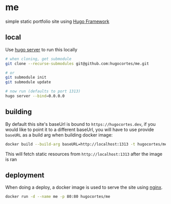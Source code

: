 # me

simple static portfolio site using [Hugo Framework](https://gohugo.io/)

## local

Use [hugo server](https://gohugo.io/commands/hugo_server/) to run this locally

```sh
# when cloning, get submodule
git clone --recurse-submodules git@github.com:hugocortes/me.git

# or
git submodule init
git submodule update

# now run (defaults to port 1313)
hugo server --bind=0.0.0.0
```

## building

By default this site's baseUrl is bound to `https://hugocortes.dev`, if you would like to point it to a different baseUrl, you will have to use provide `baseURL` as a build arg when building docker image:
```sh
docker build --build-arg baseURL=http://localhost:1313 -t hugocortes/me:latest .
```

This will fetch static resources from `http://localhost:1313` after the image is ran

## deployment

When doing a deploy, a docker image is used to serve the site using [nginx](https://hub.docker.com/_/nginx/).

```sh
docker run -d --name me -p 80:80 hugocortes/me
```